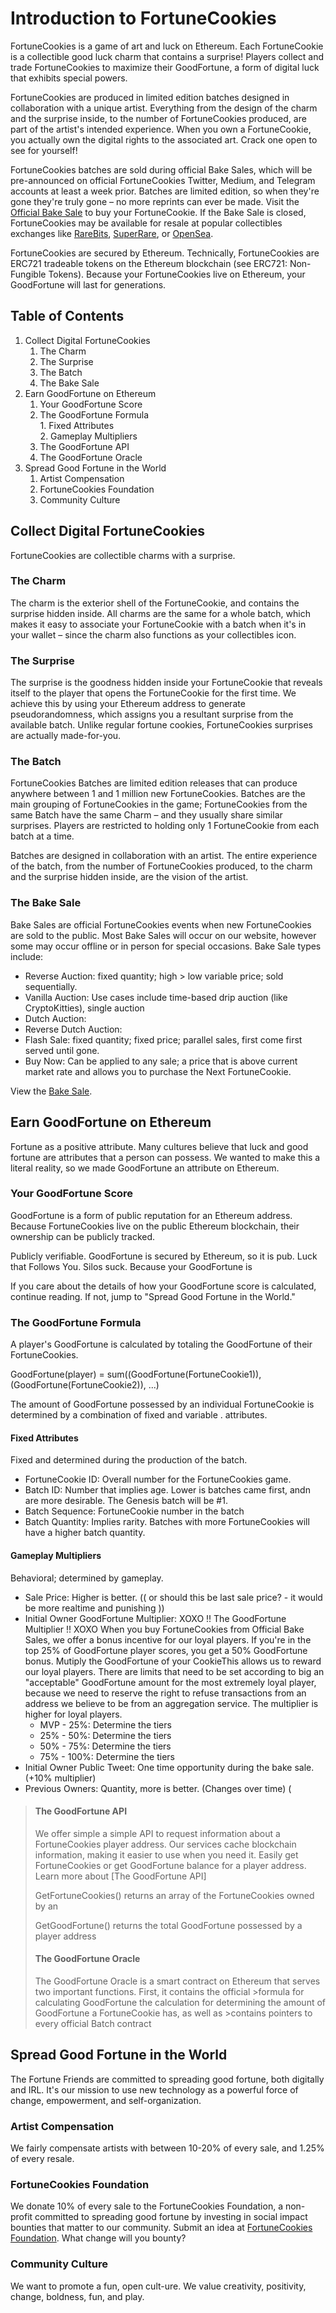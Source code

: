 # Introduction to FortuneCookies
FortuneCookies is a game of art and luck on Ethereum. Each FortuneCookie is a collectible good luck charm that contains a surprise! Players collect and trade FortuneCookies to maximize their GoodFortune, a form of digital luck that exhibits special powers.

FortuneCookies are produced in limited edition batches designed in collaboration with a unique artist. Everything from the design of the charm and the surprise inside, to the number of FortuneCookies produced, are part of the artist's intended experience. When you own a FortuneCookie, you actually own the digital rights to the associated art. Crack one open to see for yourself!

FortuneCookies batches are sold during official Bake Sales, which will be pre-announced on official FortuneCookies Twitter, Medium, and Telegram accounts at least a week prior. Batches are limited edition, so when they're gone they're truly gone – no more reprints can ever be made. Visit the [Official Bake Sale](www.fortunecookies.io/bakesale) to buy your FortuneCookie. If the Bake Sale is closed, FortuneCookies may be available for resale at popular collectibles exchanges like [RareBits](www.rarebits.io), [SuperRare](www.superrare.co), or [OpenSea](www.opensea.io).

FortuneCookies are secured by Ethereum. Technically, FortuneCookies are ERC721 tradeable tokens on the Ethereum blockchain (see ERC721: Non-Fungible Tokens). Because your FortuneCookies live on Ethereum, your GoodFortune will last for generations.

## Table of Contents
1. Collect Digital FortuneCookies
   1. The Charm    
   2. The Surprise    
   3. The Batch    
   4. The Bake Sale
2. Earn GoodFortune on Ethereum
   1. Your GoodFortune Score   
   2. The GoodFortune Formula   
           1. Fixed Attributes         
           2. Gameplay Multipliers          
   3. The GoodFortune API    
   4. The GoodFortune Oracle   
3. Spread Good Fortune in the World
   1. Artist Compensation   
   2. FortuneCookies Foundation   
   3. Community Culture   

## Collect Digital FortuneCookies
FortuneCookies are collectible charms with a surprise.

### The Charm
The charm is the exterior shell of the FortuneCookie, and contains the surprise hidden inside. All charms are the same for a whole batch, which makes it easy to associate your FortuneCookie with a batch when it's in your wallet – since the charm also functions as your collectibles icon.

### The Surprise
The surprise is the goodness hidden inside your FortuneCookie that reveals itself to the player that opens the FortuneCookie for the first time. We achieve this by using your Ethereum address to generate pseudorandomness, which assigns you a resultant surprise from the available batch. Unlike regular fortune cookies, FortuneCookies surprises are actually made-for-you.

### The Batch
FortuneCookies Batches are limited edition releases that can produce anywhere between 1 and 1 million new FortuneCookies. Batches are the main grouping of FortuneCookies in the game; FortuneCookies from the same Batch have the same Charm – and they usually share similar surprises. Players are restricted to holding only 1 FortuneCookie from each batch at a time.

Batches are designed in collaboration with an artist. The entire experience of the batch, from the number of FortuneCookies produced, to the charm and the surprise hidden inside, are the vision of the artist.

### The Bake Sale
Bake Sales are official FortuneCookies events when new FortuneCookies are sold to the public. Most Bake Sales will occur on our website, however some may occur offline or in person for special occasions. Bake Sale types include:
* Reverse Auction: fixed quantity; high > low variable price; sold sequentially.
* Vanilla Auction: Use cases include time-based drip auction (like CryptoKitties), single auction
* Dutch Auction: 
* Reverse Dutch Auction:
* Flash Sale: fixed quantity; fixed price; parallel sales, first come first served until gone.
* Buy Now: Can be applied to any sale; a price that is above current market rate and allows you to purchase the Next FortuneCookie.

View the [Bake Sale](www.fortunecookies.io/bakesale).

## Earn GoodFortune on Ethereum
Fortune as a positive attribute. Many cultures believe that luck and good fortune are attributes that a person can possess. We wanted to make this a literal reality, so we made GoodFortune an attribute on Ethereum.

### Your GoodFortune Score

GoodFortune is a form of public reputation for an Ethereum address. Because FortuneCookies live on the public Ethereum blockchain, their ownership can be publicly tracked. 

Publicly verifiable. GoodFortune is secured by Ethereum, so it is pub.
Luck that Follows You. Silos suck. Because your GoodFortune is 

If you care about the details of how your GoodFortune score is calculated, continue reading. If not, jump to "Spread Good Fortune in the World."

### The GoodFortune Formula
A player's GoodFortune is calculated by totaling the GoodFortune of their FortuneCookies. 

   GoodFortune(player) = sum((GoodFortune(FortuneCookie1)), (GoodFortune(FortuneCookie2)), ...)

The amount of GoodFortune possessed by an individual FortuneCookie is determined by a combination of fixed and variable .   attributes.


#### Fixed Attributes
Fixed and determined during the production of the batch.
* FortuneCookie ID: Overall number for the FortuneCookies game.
* Batch ID: Number that implies age. Lower is batches came first, andn are more desirable. The Genesis batch will be #1.
* Batch Sequence: FortuneCookie number in the batch
* Batch Quantity: Implies rarity. Batches with more FortuneCookies will have a higher batch quantity.

#### Gameplay Multipliers
Behavioral; determined by gameplay.
* Sale Price: Higher is better. (( or should this be last sale price? - it would be more realtime and punishing ))
* Initial Owner GoodFortune Multiplier: XOXO !! The GoodFortune Multiplier !! XOXO When you buy FortuneCookies from Official Bake Sales, we offer a bonus incentive for our loyal players. If you're in the top 25% of GoodFortune player scores, you get a 50% GoodFortune bonus. Mutiply the GoodFortune of your CookieThis allows us to reward our loyal players. There are limits that need to be set according to big an "acceptable" GoodFortune amount for the most extremely loyal player, because we need to reserve the right to refuse transactions from an address we believe to be from an aggregation service. The multiplier is higher for loyal players.
  * MVP - 25%: Determine the tiers
  * 25% - 50%: Determine the tiers
  * 50% - 75%: Determine the tiers
  * 75% - 100%: Determine the tiers
* Initial Owner Public Tweet: One time opportunity during the bake sale. (+10% multiplier)
* Previous Owners: Quantity, more is better. (Changes over time) (

>#### The GoodFortune API
>We offer simple a simple API to request information about a FortuneCookies player address. Our services cache blockchain information, making it easier to use when you need it. Easily get FortuneCookies or get GoodFortune balance for a player address. Learn more about [The GoodFortune API] 
>
>GetFortuneCookies() returns an array of the FortuneCookies owned by an
>
>GetGoodFortune() returns the total GoodFortune possessed by a player address
>
>#### The GoodFortune Oracle
>The GoodFortune Oracle is a smart contract on Ethereum that serves two important functions. First, it contains the official >formula for calculating GoodFortune the calculation for determining the amount of GoodFortune a FortuneCookie has, as well as >contains pointers to every official Batch contract

## Spread Good Fortune in the World
The Fortune Friends are committed to spreading good fortune, both digitally and IRL. It's our mission to use new technology as a powerful force of change, empowerment, and self-organization.

### Artist Compensation
We fairly compensate artists with between 10-20% of every sale, and 1.25% of every resale.

### FortuneCookies Foundation
We donate 10% of every sale to the FortuneCookies Foundation, a non-profit committed to spreading good fortune by investing in social impact bounties that matter to our community. Submit an idea at [FortuneCookies Foundation](http://fortunecookies.foundation). What change will you bounty?

### Community Culture
We want to promote a fun, open cult-ure. We value creativity, positivity, change, boldness, fun, and play. 
